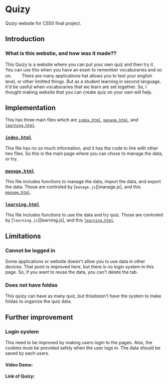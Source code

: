 # Quizy
Quizy website for CS50 final project.

## Introduction

### What is this webstie, and how was it made??

This Quizy is a website where you can put your own quiz and then try it. 
You can use this when you have an exam to remember vocaburaries and so on. 
　　There are many applications hat allows you to test your english level, or other limitted things.
But as a student learning in second language, it'd be useful when vocaburaries that we learn are set together.
So, I thought making website that you can create quiz on your own will help.


## Implementation

This has three main files which are [`index.html`][index.html], [`manage.html`][manage.html],
and [`learning.html`][learning.html].

### [`index.html`][index.html]

This file has no so much information, and it has the code to link with other two files. 
So this is the main page where you can chose to manage the data, or try.

### [`manage.html`][manage.html]

This file includes functions to manage the data, import the data, and export the data.
Those are controled by [`manage.js`][manage.js], and this [`manage.html`][manage.html].

### [`learning.html`][learning.html]

This file includes functions to use the data and try quiz.
Those are controled by [`learning.js`][learning.js], and this [`learning.html`][learning.html].

## Limitations

### Cannot be logged in


Some applications or website doesn't allow you to use data in other devices. 
That point is improved here, but there is no login system in this page. So, if you want to reuse the data, you can't delete the tab.

### Does not have foldas

This quizy can have as many quiz, but thisdoesn't have the system to make foldas to organize the quiz data.

## Further improvement

### Login system

This need to be improved by making users login to the pages. Also, the cookies must be provided safely when the user logs in.
The data should be saved by each users.


#### Video Demo:  <URL HERE>
#### Link of Quizy:  <URL HERE>


[index.html]: index.html "index.html"
[manage.html]: manage.html "manage.html"
[learning.html]: learning.html "learning.html"


